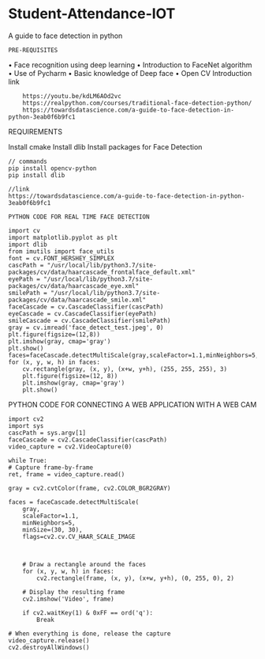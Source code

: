 # Student-Attendance-IOT
A guide to face detection in python

	PRE-REQUISITES

•	Face recognition using deep learning
•	Introduction to FaceNet algorithm
•	Use of Pycharm
•	Basic knowledge of Deep face
•	Open CV Introduction link

        https://youtu.be/kdLM6AOd2vc                                             
        https://realpython.com/courses/traditional-face-detection-python/
        https://towardsdatascience.com/a-guide-to-face-detection-in-python-3eab0f6b9fc1
   
   REQUIREMENTS 
   
   Install cmake
   Install dlib
	Install packages for Face Detection
    
	// commands
	pip install opencv-python
	pip install dlib
    
	//link
	https://towardsdatascience.com/a-guide-to-face-detection-in-python-3eab0f6b9fc1
    
    PYTHON CODE FOR REAL TIME FACE DETECTION
    
    import cv
	import matplotlib.pyplot as plt
	import dlib
	from imutils import face_utils
	font = cv.FONT_HERSHEY_SIMPLEX
	cascPath = "/usr/local/lib/python3.7/site-packages/cv/data/haarcascade_frontalface_default.xml"
	eyePath = "/usr/local/lib/python3.7/site-packages/cv/data/haarcascade_eye.xml"
	smilePath = "/usr/local/lib/python3.7/site-packages/cv/data/haarcascade_smile.xml"
	faceCascade = cv.CascadeClassifier(cascPath)
	eyeCascade = cv.CascadeClassifier(eyePath)
	smileCascade = cv.CascadeClassifier(smilePath)
	gray = cv.imread('face_detect_test.jpeg', 0)
	plt.figure(figsize=(12,8))
	plt.imshow(gray, cmap='gray')
	plt.show()
    faces=faceCascade.detectMultiScale(gray,scaleFactor=1.1,minNeighbors=5,flags=cv.CASCADE_SCALE_IMAGE)
	for (x, y, w, h) in faces:
	    cv.rectangle(gray, (x, y), (x+w, y+h), (255, 255, 255), 3)
	    plt.figure(figsize=(12, 8))
	    plt.imshow(gray, cmap='gray')
	    plt.show()
        
        

PYTHON CODE FOR CONNECTING A WEB APPLICATION WITH A WEB CAM

    import cv2
	import sys
	cascPath = sys.argv[1]
	faceCascade = cv2.CascadeClassifier(cascPath)
	video_capture = cv2.VideoCapture(0)
	
	while True:
    # Capture frame-by-frame
    ret, frame = video_capture.read()

    gray = cv2.cvtColor(frame, cv2.COLOR_BGR2GRAY)

    faces = faceCascade.detectMultiScale(
        gray,
        scaleFactor=1.1,
        minNeighbors=5,
        minSize=(30, 30),
        flags=cv2.cv.CV_HAAR_SCALE_IMAGE

	 
	
	    # Draw a rectangle around the faces
	    for (x, y, w, h) in faces:
	        cv2.rectangle(frame, (x, y), (x+w, y+h), (0, 255, 0), 2)
	
	    # Display the resulting frame
	    cv2.imshow('Video', frame)
	
	    if cv2.waitKey(1) & 0xFF == ord('q'):
	        Break
	
	# When everything is done, release the capture
	video_capture.release()
	cv2.destroyAllWindows()

      



      
